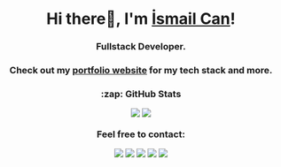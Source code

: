 
<h1 align="center">Hi there👋, I'm <a href="https://ismailcankaratas.github.io/">İsmail Can</a>!</h1> 
<h3 align="center">Fullstack Developer.</h3>

<h3 align="center">Check out my <a href="https://schmelto.github.io/Portfolio">portfolio website</a> for my tech stack and more.</h3>

<h3 align="center">:zap: GitHub Stats</p>

<p align="center">
<img src="https://github-readme-stats-eight-theta.vercel.app/api?username=ismailcankaratas&show_icons=true&theme=tokyonight&include_all_commits=true&count_private=true" />
<img src="https://github-readme-stats-eight-theta.vercel.app/api/top-langs/?username=ismailcankaratas&layout=compact&langs_count=8&theme=tokyonight"/>
</p>

<p align="center">Feel free to contact:</p>

<p align="center">
 <a href="https://www.linkedin.com/in/ismailcankaratas"><img src="https://img.shields.io/badge/linkedin-%230077B5.svg?&style=for-the-badge&logo=linkedin&logoColor=white"></a> 
<a href="https://stackoverflow.com/users/17546497/%c4%b0smail-can-karata%c5%9f"><img src="https://img.shields.io/badge/stack%20overflow-FE7A16?logo=stack-overflow&logoColor=white&style=for-the-badge"></a> 
    <a href="https://www.instagram.com/ismailcankaratas_"><img src="https://img.shields.io/badge/Instagram-E4405F?style=for-the-badge&logo=instagram&logoColor=white"></a> 
  <a href="https://twitter.com/ismailcankarats"><img src="https://img.shields.io/badge/Twitter-1DA1F2?style=for-the-badge&logo=twitter&logoColor=white"></a>
  <a href="mailto:ismailcankaratasss@gmail.com"><img src="https://img.shields.io/badge/mail-EA4335?style=for-the-badge&logo=gmail&logoColor=white"></a>
</p>
